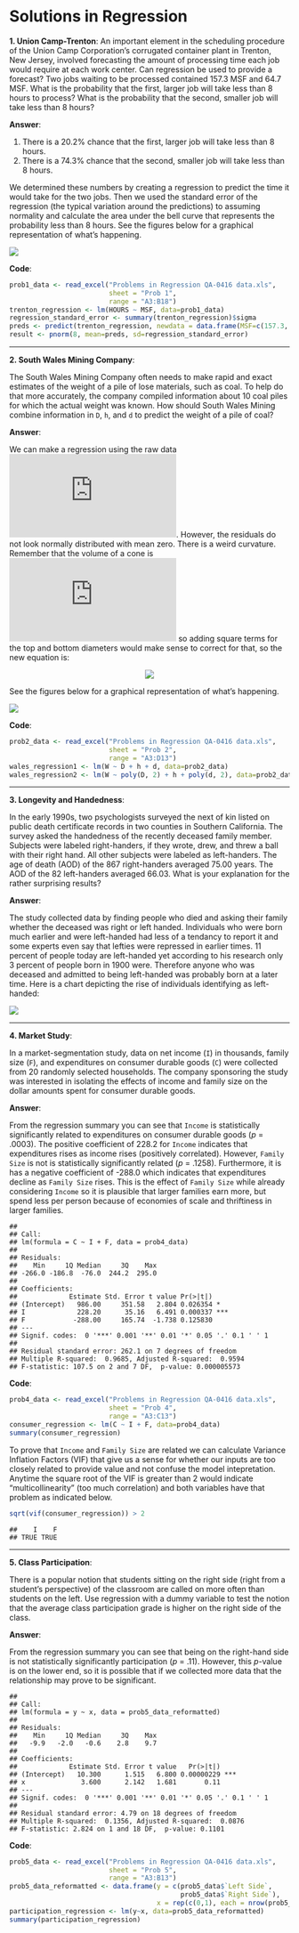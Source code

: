 Solutions in Regression
================

**1. Union Camp-Trenton**: An important element in the scheduling
procedure of the Union Camp Corporation’s corrugated container plant in
Trenton, New Jersey, involved forecasting the amount of processing time
each job would require at each work center. Can regression be used to
provide a forecast? Two jobs waiting to be processed contained 157.3 MSF
and 64.7 MSF. What is the probability that the first, larger job will
take less than 8 hours to process? What is the probability that the
second, smaller job will take less than 8 hours?

**Answer**:

1.  There is a 20.2% chance that the first, larger job will take less
    than 8 hours.
2.  There is a 74.3% chance that the second, smaller job will take less
    than 8 hours.

We determined these numbers by creating a regression to predict the time
it would take for the two jobs. Then we used the standard error of the
regression (the typical variation around the predictions) to assuming
normality and calculate the area under the bell curve that represents
the probability less than 8 hours. See the figures below for a graphical
representation of what’s
happening.

<img src="solutions_files/figure-gfm/unnamed-chunk-2-1.png" style="display: block; margin: auto;" />

**Code**:

``` r
prob1_data <- read_excel("Problems in Regression QA-0416 data.xls", 
                         sheet = "Prob 1",
                         range = "A3:B18")
trenton_regression <- lm(HOURS ~ MSF, data=prob1_data)
regression_standard_error <- summary(trenton_regression)$sigma
preds <- predict(trenton_regression, newdata = data.frame(MSF=c(157.3, 64.7)))
result <- pnorm(8, mean=preds, sd=regression_standard_error)
```

-----

**2. South Wales Mining Company**:

The South Wales Mining Company often needs to make rapid and exact
estimates of the weight of a pile of lose materials, such as coal. To
help do that more accurately, the company compiled information about 10
coal piles for which the actual weight was known. How should South Wales
Mining combine information in `D`, `h`, and `d` to predict the weight of
a pile of coal?

**Answer**:

We can make a regression using the raw data ![W=\\alpha + \\beta\_1D +
\\beta\_2h +
\\beta\_3d](https://latex.codecogs.com/png.latex?W%3D%5Calpha%20%2B%20%5Cbeta_1D%20%2B%20%5Cbeta_2h%20%2B%20%5Cbeta_3d
"W=\\alpha + \\beta_1D + \\beta_2h + \\beta_3d"). However, the residuals
do not look normally distributed with mean zero. There is a weird
curvature. Remember that the volume of a cone is ![V=\\pi
r^2h/3](https://latex.codecogs.com/png.latex?V%3D%5Cpi%20r%5E2h%2F3
"V=\\pi r^2h/3") so adding square terms for the top and bottom diameters
would make sense to correct for that, so the new equation
is:

<p align="center">

<img src="https://latex.codecogs.com/png.latex?W%3D%5Calpha%20%2B%20%5Cbeta_1D%20%2B%20%5Cbeta_2%20D%5E2%20%2B%20%5Cbeta_3h%20%2B%20%5Cbeta_4d%20%2B%20%5Cbeta_5%20d%5E2" />

</p>

See the figures below for a graphical representation of what’s
happening.

<img src="solutions_files/figure-gfm/unnamed-chunk-3-1.png" style="display: block; margin: auto;" />

**Code**:

``` r
prob2_data <- read_excel("Problems in Regression QA-0416 data.xls", 
                         sheet = "Prob 2",
                         range = "A3:D13")
wales_regression1 <- lm(W ~ D + h + d, data=prob2_data)
wales_regression2 <- lm(W ~ poly(D, 2) + h + poly(d, 2), data=prob2_data)
```

-----

**3. Longevity and Handedness**:

In the early 1990s, two psychologists surveyed the next of kin listed on
public death certificate records in two counties in Southern California.
The survey asked the handedness of the recently deceased family member.
Subjects were labeled right-handers, if they wrote, drew, and threw a
ball with their right hand. All other subjects were labeled as
left-handers. The age of death (AOD) of the 867 right-handers averaged
75.00 years. The AOD of the 82 left-handers averaged 66.03. What is your
explanation for the rather surprising results?

**Answer**:

The study collected data by finding people who died and asking their
family whether the deceased was right or left handed. Individuals who
were born much earlier and were left-handed had less of a tendancy to
report it and some experts even say that lefties were repressed in
earlier times. 11 percent of people today are left-handed yet according
to his research only 3 percent of people born in 1900 were. Therefore
anyone who was deceased and admitted to being left-handed was probably
born at a later time. Here is a chart depicting the rise of individuals
identifying as
left-handed:

<img src="https://ichef.bbci.co.uk/news/624/media/images/69735000/gif/_69735599_left_handedness_624gr.gif" />

-----

**4. Market Study**:

In a market-segmentation study, data on net income (`I`) in thousands,
family size (`F`), and expenditures on consumer durable goods (`C`) were
collected from 20 randomly selected households. The company sponsoring
the study was interested in isolating the effects of income and family
size on the dollar amounts spent for consumer durable goods.

**Answer**:

From the regression summary you can see that `Income` is statistically
significantly related to expenditures on consumer durable goods (*p* =
.0003). The positive coefficient of 228.2 for `Income` indicates that
expenditures rises as income rises (positively correlated). However,
`Family Size` is not is statistically significantly related (*p* =
.1258). Furthermore, it is has a negative coefficient of -288.0 which
indicates that expenditures decline as `Family Size` rises. This is the
effect of `Family Size` while already considering `Income` so it is
plausible that larger families earn more, but spend less per person
because of economies of scale and thriftiness in larger families.

    ## 
    ## Call:
    ## lm(formula = C ~ I + F, data = prob4_data)
    ## 
    ## Residuals:
    ##    Min     1Q Median     3Q    Max 
    ## -266.0 -186.8  -76.0  244.2  295.0 
    ## 
    ## Coefficients:
    ##             Estimate Std. Error t value Pr(>|t|)    
    ## (Intercept)   986.00     351.58   2.804 0.026354 *  
    ## I             228.20      35.16   6.491 0.000337 ***
    ## F            -288.00     165.74  -1.738 0.125830    
    ## ---
    ## Signif. codes:  0 '***' 0.001 '**' 0.01 '*' 0.05 '.' 0.1 ' ' 1
    ## 
    ## Residual standard error: 262.1 on 7 degrees of freedom
    ## Multiple R-squared:  0.9685, Adjusted R-squared:  0.9594 
    ## F-statistic: 107.5 on 2 and 7 DF,  p-value: 0.000005573

**Code**:

``` r
prob4_data <- read_excel("Problems in Regression QA-0416 data.xls", 
                         sheet = "Prob 4", 
                         range = "A3:C13")
consumer_regression <- lm(C ~ I + F, data=prob4_data)
summary(consumer_regression)
```

To prove that `Income` and `Family Size` are related we can calculate
Variance Inflation Factors (VIF) that give us a sense for whether our
inputs are too closely related to provide value and not confuse the
model intepretation. Anytime the square root of the VIF is greater than
2 would indicate “multicollinearity” (too much correlation) and both
variables have that problem as indicated below.

``` r
sqrt(vif(consumer_regression)) > 2
```

    ##    I    F 
    ## TRUE TRUE

-----

**5. Class Participation**:

There is a popular notion that students sitting on the right side (right
from a student’s perspective) of the classroom are called on more often
than students on the left. Use regression with a dummy variable to test
the notion that the average class participation grade is higher on the
right side of the class.

**Answer**:

From the regression summary you can see that being on the right-hand
side is not statistically significantly participation (*p* = .11).
However, this *p*-value is on the lower end, so it is possible that if
we collected more data that the relationship may prove to be
significant.

    ## 
    ## Call:
    ## lm(formula = y ~ x, data = prob5_data_reformatted)
    ## 
    ## Residuals:
    ##    Min     1Q Median     3Q    Max 
    ##   -9.9   -2.0   -0.6    2.8    9.7 
    ## 
    ## Coefficients:
    ##             Estimate Std. Error t value   Pr(>|t|)    
    ## (Intercept)   10.300      1.515   6.800 0.00000229 ***
    ## x              3.600      2.142   1.681       0.11    
    ## ---
    ## Signif. codes:  0 '***' 0.001 '**' 0.01 '*' 0.05 '.' 0.1 ' ' 1
    ## 
    ## Residual standard error: 4.79 on 18 degrees of freedom
    ## Multiple R-squared:  0.1356, Adjusted R-squared:  0.0876 
    ## F-statistic: 2.824 on 1 and 18 DF,  p-value: 0.1101

**Code**:

``` r
prob5_data <- read_excel("Problems in Regression QA-0416 data.xls", 
                         sheet = "Prob 5", 
                         range = "A3:B13")
prob5_data_reformatted <- data.frame(y = c(prob5_data$`Left Side`, 
                                           prob5_data$`Right Side`), 
                                     x = rep(c(0,1), each = nrow(prob5_data)))
participation_regression <- lm(y~x, data=prob5_data_reformatted)
summary(participation_regression)
```
